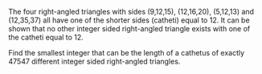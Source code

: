 <p>The four right-angled triangles with sides (9,12,15), (12,16,20), (5,12,13) and (12,35,37) all have one of the shorter sides (catheti) equal to 12. It can be shown that no other integer sided right-angled triangle exists with one of the catheti equal to 12.</p>
<p>Find the smallest integer that can be the length of a cathetus of exactly 47547 different integer sided right-angled triangles.</p>
